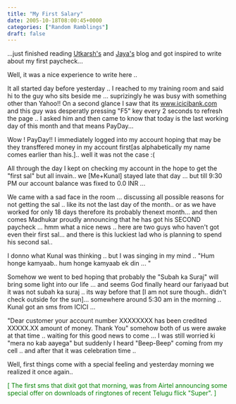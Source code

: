 ```yaml
---
title: "My First Salary"
date: 2005-10-18T08:00:45+0000
categories: ["Random Ramblings"]
draft: false
---
```


...just finished reading <a href="http://utkhareskhare.blogspot.com">Utkarsh's</a> and <a href="http://students.iiit.ac.in/~jayaram/cgi-bin/blosxom.cgi">Jaya's</a> blog and got inspired to write about my first paycheck...

Well, it was a nice experience to write here .. 

It all started day before yesterday .. I reached to my training room and said hi to the guy who sits beside me ... suprizingly he was busy with something other than Yahoo!! On a second glance I saw that its www.icicibank.com and this guy was desperatly pressing "F5" key every 2 seconds to refresh the page .. I asked him and then came to know that today is the last working day of this month and that  means PayDay... 

Wow ! PayDay!!  I immediately logged into my account hoping that may be they transffered money in my account first[as alphabetically my name comes earlier than his.].. well it was not the case :(

All through the day I kept on checking my account in the hope to get the "first sal" but all invain.. we [Me+Kunal] stayed late that day ... but till 9:30 PM our account balance was fixed to 0.0 INR ...

We came with a sad face in the room ... discussing all possible reasons for not getting the sal .. like its not the last day of the month.. or as we have worked for only 18 days therefore its probably thenext month... and then comes Madhukar proudly announcing that he has got his SECOND paycheck ... hmm what a nice news .. here are two guys who haven't got even their first sal... and there is this luckiest lad who is planning to spend his second sal..

I donno what Kunal was thinking .. but I was singing in my mind .. "Hum honge kamyaab.. hum honge kamyaab ek din ... "

Somehow we went to bed hoping that probably the "Subah ka Suraj" will bring some
light into our life ... and seems God finally heard our fariyaad but it was not subah ka suraj .. its way before that [I am not sure though.. didn't check outside for the sun]... somewhere  around 5:30 am in the morning .. Kunal got an sms from ICICI ... 

"Dear customer your account number XXXXXXXX has been credited XXXXX.XX amount of money.
Thank You"
somehow both of us were awake at that time .. waiting for this good news to come ... I was still worried ki "mera no kab aayega" but suddenly I heard "Beep-Beep" coming from my cell .. and after that it was celebration time .. 

Well, first things come with a special feeling and yesterday morning we realized it once again..

<font color="green">
[
The first sms that dixit got that morning, was from Airtel announcing some special offer on downloads of ringtones of recent Telugu flick "Super".
]
</font>